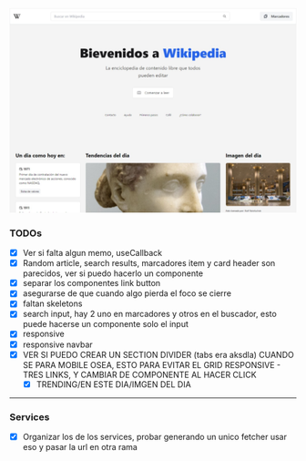 ![vista previa de la pagina](src/assets/preview.jpeg)

### TODOs

- [x] Ver si falta algun memo, useCallback
- [x] Random article, search results, marcadores item y card header son parecidos, ver  si puedo hacerlo un componente 
- [x] separar los componentes link  button
- [x] asegurarse de que cuando algo pierda el foco se cierre 
- [x] faltan skeletons
- [x] search input, hay 2 uno en marcadores y otros en el buscador, esto puede hacerse un componente solo el input
- [x] responsive
- [x] responsive navbar
- [x] VER SI PUEDO CREAR UN SECTION DIVIDER (tabs era aksdla) CUANDO SE PARA MOBILE OSEA, ESTO PARA EVITAR EL GRID RESPONSIVE - TRES LINKS, Y CAMBIAR DE COMPONENTE AL HACER CLICK
  - [x] TRENDING/EN ESTE DIA/IMGEN DEL DIA

-----
### Services
- [x] Organizar los de los services, probar generando un unico fetcher usar eso y pasar la url en otra rama

